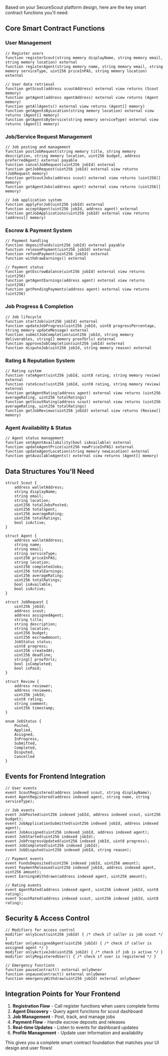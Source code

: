 Based on your SecureScout platform design, here are the key smart contract functions you'll need:

## **Core Smart Contract Functions**

### **User Management**

```plaintext
// Register users
function registerScout(string memory displayName, string memory email, string memory location) external
function registerAgent(string memory name, string memory email, string memory serviceType, uint256 priceInPAS, string memory location) external

// User data retrieval
function getScout(address scoutAddress) external view returns (Scout memory)
function getAgent(address agentAddress) external view returns (Agent memory)
function getAllAgents() external view returns (Agent[] memory)
function getAgentsByLocation(string memory location) external view returns (Agent[] memory)
function getAgentsByService(string memory serviceType) external view returns (Agent[] memory)
```

### **Job/Service Request Management**

```plaintext
// Job posting and management
function postJobRequest(string memory title, string memory description, string memory location, uint256 budget, address preferredAgent) external payable
function cancelJobRequest(uint256 jobId) external
function getJobRequest(uint256 jobId) external view returns (JobRequest memory)
function getScoutJobs(address scout) external view returns (uint256[] memory)
function getAgentJobs(address agent) external view returns (uint256[] memory)

// Job application system
function applyForJob(uint256 jobId) external
function acceptAgent(uint256 jobId, address agent) external
function getJobApplications(uint256 jobId) external view returns (address[] memory)
```

### **Escrow & Payment System**

```plaintext
// Payment handling
function depositFunds(uint256 jobId) external payable
function releasePayment(uint256 jobId) external
function refundPayment(uint256 jobId) external
function withdrawEarnings() external

// Payment status
function getEscrowBalance(uint256 jobId) external view returns (uint256)
function getAgentEarnings(address agent) external view returns (uint256)
function getPendingPayments(address agent) external view returns (uint256)
```

### **Job Progress & Completion**

```plaintext
// Job lifecycle
function startJob(uint256 jobId) external
function updateJobProgress(uint256 jobId, uint8 progressPercentage, string memory updateMessage) external
function submitJobCompletion(uint256 jobId, string memory deliverables, string[] memory proofUrls) external
function approveJobCompletion(uint256 jobId) external
function disputeJob(uint256 jobId, string memory reason) external
```

### **Rating & Reputation System**

```plaintext
// Rating system
function rateAgent(uint256 jobId, uint8 rating, string memory review) external
function rateScout(uint256 jobId, uint8 rating, string memory review) external
function getAgentRating(address agent) external view returns (uint256 averageRating, uint256 totalRatings)
function getScoutRating(address scout) external view returns (uint256 averageRating, uint256 totalRatings)
function getJobReviews(uint256 jobId) external view returns (Review[] memory)
```

### **Agent Availability & Status**

```plaintext
// Agent status management
function setAgentAvailability(bool isAvailable) external
function updateAgentPrice(uint256 newPriceInPAS) external
function updateAgentLocation(string memory newLocation) external
function getAvailableAgents() external view returns (Agent[] memory)
```

## **Data Structures You'll Need**

```plaintext
struct Scout {
    address walletAddress;
    string displayName;
    string email;
    string location;
    uint256 totalJobsPosted;
    uint256 totalSpent;
    uint256 averageRating;
    uint256 totalRatings;
    bool isActive;
}

struct Agent {
    address walletAddress;
    string name;
    string email;
    string serviceType;
    uint256 priceInPAS;
    string location;
    uint256 completedJobs;
    uint256 totalEarnings;
    uint256 averageRating;
    uint256 totalRatings;
    bool isAvailable;
    bool isActive;
}

struct JobRequest {
    uint256 jobId;
    address scout;
    address assignedAgent;
    string title;
    string description;
    string location;
    uint256 budget;
    uint256 escrowAmount;
    JobStatus status;
    uint8 progress;
    uint256 createdAt;
    uint256 deadline;
    string[] proofUrls;
    bool isCompleted;
    bool isPaid;
}

struct Review {
    address reviewer;
    address reviewee;
    uint256 jobId;
    uint8 rating;
    string comment;
    uint256 timestamp;
}

enum JobStatus {
    Posted,
    Applied,
    Assigned,
    InProgress,
    Submitted,
    Completed,
    Disputed,
    Cancelled
}
```

## **Events for Frontend Integration**

```plaintext
// User events
event ScoutRegistered(address indexed scout, string displayName);
event AgentRegistered(address indexed agent, string name, string serviceType);

// Job events
event JobPosted(uint256 indexed jobId, address indexed scout, uint256 budget);
event JobApplicationSubmitted(uint256 indexed jobId, address indexed agent);
event JobAssigned(uint256 indexed jobId, address indexed agent);
event JobStarted(uint256 indexed jobId);
event JobProgressUpdated(uint256 indexed jobId, uint8 progress);
event JobCompleted(uint256 indexed jobId);
event JobDisputed(uint256 indexed jobId, string reason);

// Payment events
event FundsDeposited(uint256 indexed jobId, uint256 amount);
event PaymentReleased(uint256 indexed jobId, address indexed agent, uint256 amount);
event EarningsWithdrawn(address indexed agent, uint256 amount);

// Rating events
event AgentRated(address indexed agent, uint256 indexed jobId, uint8 rating);
event ScoutRated(address indexed scout, uint256 indexed jobId, uint8 rating);
```

## **Security & Access Control**

```plaintext
// Modifiers for access control
modifier onlyScout(uint256 jobId) { /* check if caller is job scout */ }
modifier onlyAssignedAgent(uint256 jobId) { /* check if caller is assigned agent */ }
modifier onlyActiveJob(uint256 jobId) { /* check if job is active */ }
modifier onlyRegisteredUser() { /* check if user is registered */ }

// Emergency functions
function pauseContract() external onlyOwner
function unpauseContract() external onlyOwner
function emergencyWithdraw(uint256 jobId) external onlyOwner
```

## **Integration Points for Your Frontend**

1. **Registration Flow** - Call register functions when users complete forms
2. **Agent Discovery** - Query agent functions for scout dashboard
3. **Job Management** - Post, track, and manage jobs
4. **Payment Flow** - Handle escrow deposits and releases
5. **Real-time Updates** - Listen to events for dashboard updates
6. **Profile Management** - Update user information and availability


This gives you a complete smart contract foundation that matches your UI design and user flows!